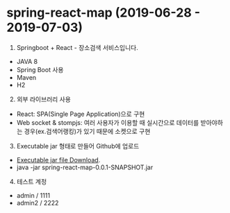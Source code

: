 # spring-react-map (2019-06-28 - 2019-07-03)

1. Springboot + React - 장소검색 서비스입니다.
- JAVA 8
- Spring Boot 사용
- Maven
- H2

2. 외부 라이브러리 사용
- React: SPA(Single Page Application)으로 구현
- Web socket & stompjs: 여러 사용자가 이용할 때 실시간으로 데이터를 받아야하는 경우(ex.검색어랭킹)가 있기 때문에 소켓으로 구현

3. Executable jar 형태로 만들어 Github에 업로드
- [Executable jar file Download](https://github.com/dazzul94/spring-react-map/raw/master/deploy/spring-react-map-0.0.1-SNAPSHOT.jar).
- java -jar spring-react-map-0.0.1-SNAPSHOT.jar

4. 테스트 계정
- admin / 1111
- admin2 / 2222

